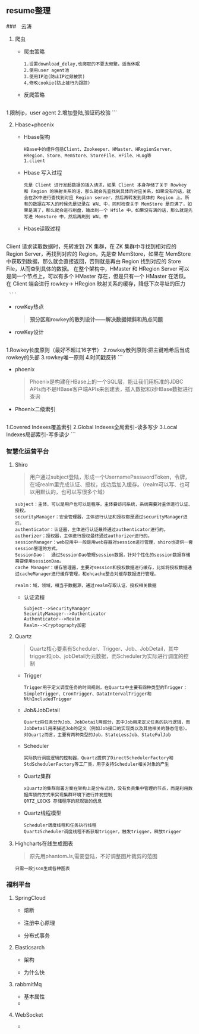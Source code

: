 ## resume整理

###　云涛

1. 爬虫

   + 爬虫策略

     ```
     1.设置download_delay,也爬取的不要太频繁，适当休眠
     2.使用user agent池
     3.使用IP池(防止IP过频被禁)
     4.修改cookie(防止被行为跟踪)
     ```

   + 反爬策略

     ```
  1.限制ip，user agent
     2.增加登陆,验证码校验
     ```
   
2. Hbase+phoenix

   + Hbase架构

     ```
     HBase中的组件包括Client、Zookeeper、HMaster、HRegionServer、HRegion、Store、MemStore、StoreFile、HFile、HLog等
     1.client
     
     ```

   + Hbase 写入过程

     ```
     先是 Client 进行发起数据的插入请求，如果 Client 本身存储了关于 Rowkey 和 Region 的映射关系的话，那么就会先查找到具体的对应关系，如果没有的话，就会在ZK中进行查找到对应 Region server，然后再转发到具体的 Region 上。所有的数据在写入的时候先是记录在 WAL 中，同时检查关于 MemStore 是否满了，如果是满了，那么就会进行刷盘，输出到一个 Hfile 中，如果没有满的话，那么就是先写进 Memstore 中，然后再刷到 WAL 中
     
     ```

   + Hbase读取过程

     ```
  Client 请求读取数据时，先转发到 ZK 集群，在 ZK 集群中寻找到相对应的 Region Server，再找到对应的 Region，先是查 MemStore，如果在 MemStore 中获取到数据，那么就会直接返回，否则就是再由 Region 找到对应的 Store File，从而查到具体的数据。
     在整个架构中，HMaster 和 HRegion Server 可以是同一个节点上，可以有多个 HMaster 存在，但是只有一个 HMaster 在活跃。
     在 Client 端会进行 rowkey-> HRegion 映射关系的缓存，降低下次寻址的压力
     
     ```
   
   + rowKey热点

     >  **预分区和rowkey的散列设计——解决数据倾斜和热点问题** 

   + rowKey设计

     ```
  1.Rowkey长度原则（最好不超过16字节）
     2.rowkey散列原则:把主键哈希后当成rowkey的头部
  3.rowkey唯一原则
     4.时间戳反转
     ```
   
   + phoenix
   
     > Phoenix是构建在HBase上的一个SQL层，能让我们用标准的JDBC APIs而不是HBase客户端APIs来创建表，插入数据和对HBase数据进行查询 

   + Phoenix二级索引

     ```
  1.Covered Indexes覆盖索引
     2.Global Indexes全局索引-读多写少
  3.Local Indexes局部索引-写多读少
     ```


### 智慧化运营平台

1. Shiro

   >  用户通过subject登陆，形成一个UsernamePasswordToken，令牌，在域realm里完成认证、授权，成功后加入缓存。（realm可以写、也可以用默认的，也可以写很多个域） 

   ```
   subject：主体，可以是用户也可以是程序，主体要访问系统，系统需要对主体进行认证、授权。
   securityManager：安全管理器，主体进行认证和授权都是通过securityManager进行。
   authenticator：认证器，主体进行认证最终通过authenticator进行的。
   authorizer：授权器，主体进行授权最终通过authorizer进行的。
   sessionManager：web应用中一般是用web容器对session进行管理，shiro也提供一套session管理的方式。
   SessionDao：  通过SessionDao管理session数据，针对个性化的session数据存储需要使用sessionDao。
   cache Manager：缓存管理器，主要对session和授权数据进行缓存，比如将授权数据通过cacheManager进行缓存管理，和ehcache整合对缓存数据进行管理。
   
   realm：域，领域，相当于数据源，通过realm存取认证、授权相关数据
   
   ```

   + 认证流程

     ```
     Subject-->SecurityManager
     SecurityManager-->Authenticator
     Authenticator-->Realm
     Realm-->Cryptography加密
     ```

2. Quartz

   >  Quartz核心要素有Scheduler、Trigger、Job、JobDetail，其中trigger和job、jobDetail为元数据，而Scheduler为实际进行调度的控制 

   + Trigger

     ```
     Trigger用于定义调度任务的时间规则，在Quartz中主要有四种类型的Trigger：SimpleTrigger、CronTrigger、DataIntervalTrigger和NthIncludedTrigger
     ```

   + Job&JobDetail

     ```
     Quartz将任务分为Job、JobDetail两部分，其中Job用来定义任务的执行逻辑，而JobDetail用来描述Job的定义（例如Job接口的实现类以及其他相关的静态信息）。对Quartz而言，主要有两种类型的Job，StateLessJob、StateFulJob
     
     ```

   + Scheduler

     ```
     实际执行调度逻辑的控制器，Quartz提供了DirectSchedulerFactory和StdSchedulerFactory等工厂类，用于支持Scheduler相关对象的产生
     ```

   + Quartz集群

     ```
     xQuartz的集群部署方案在架构上是分布式的，没有负责集中管理的节点，而是利用数据库锁的方式来实现集群环境下进行并发控制
     QRTZ_LOCKS	存储程序的悲观锁的信息
     ```

   + Quartz线程模型

     ```
     Scheduler调度线程和任务执行线程
     QuartzScheduler调度线程不断获取trigger，触发trigger，释放trigger
     ```

3. Highcharts在线生成图表

   > 原先用phantomJs,需要登陆，不好调整图片裁剪的范围

   ```
   只需一段json生成各种图表
   ```

### 福利平台

1. SpringCloud

   + 熔断

   + 注册中心原理

   + 分布式事务

     

2. Elasticsarch

   + 架构

   + 为什么快

     

3. rabbmitMq

   + 基本属性
   + 

4. WebSocket

   + 

